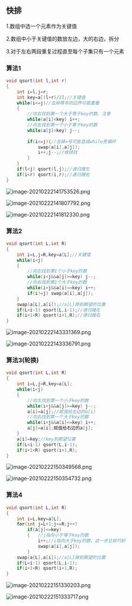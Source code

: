 ## 快排

1.数组中选一个元素作为关键值

2.数组中小于关键值的数放左边，大的右边，拆分

3.对于左右两段重复过程直至每个子集只有一个元素



### 算法1

```C++
void qsort(int l,int r)
{
    int i=l,j=r;
    int key=a[(l+r)/2];//关键值
    while(i<=j)//去掉等号则边界可能重叠
    {	
        //向右找到第一个大于等于key的数，注意
        while(a[i]<key) i++;
        //向左找到第一个小于等于key的数
        while(a[j]>key) j--;
        
        if(i<=j){//去掉=号可能造成while死循环
            swap(a[i],a[j]);
            i++;j--;//继续找
        }
	}
    if(l<j) qsort(l,j);//递归搜左
    if(i<r) qsort(i,r);//递归搜右
}

```




![image-20210222141753526.png](WEBRESOURCEd19c9c227da8e7cbee1b1d1d922b8bc6.png)


![image-20210222141807792.png](WEBRESOURCE3b5e209dae481ecbf7a1055af63a5f02.png)

![image-20210222141812330.png](WEBRESOURCEdd19f2646f095f1c86b5634ed34a3e04.png)
### 算法2

```c++
void qsort(int L,int R)
{
    int i=L,j=R,key=a[L];//关键值
    while(i<j)
    {
        //向左找到第1个小于key的数
        while(i<j&&a[j]>=key) j--;
        //向右找到第1个大于key的数
        while(i<j&&a[i]<=key) i++;
        if(i!=j) swap(a[i],a[j]);
	}
    swap(a[L],a[i]);//a[L]换到期望的位置
    if(L<i-1) qsort(L,i-1);//递归搜左
    if(i+1<R) qsort(i+1,R);//递归搜右
}
```


![image-20210222143331369.png](WEBRESOURCE51d99361182a7123e435ff0d197ea4d0.png)

![image-20210222143336791.png](WEBRESOURCE1cf3723f8f2bdf5dbf7e3f0610c78753.png)
### 算法3(轮换)

```C++
void qsort(int L,int R)
{
    int i=L,j=R,key=a[L];
    while(i<j)
    {
        //向左找到第一个小于key的数
        while(i<j&&a[j]>=key) j--;
        a[i]=a[j];//赋值给左边的a[i]
		//向右找到第一个大于key的数
        while(i<j&&a[i]<=key) i++;
        a[j]=a[i];赋值给右边的a[j];
	}
    a[i]=key;//key到期望位置
    if(L<i-1) qsort(L,i-1);
    if(i+1<R) qsort(i+1,R);
}
```


![image-20210222150349568.png](WEBRESOURCE6786d54b579b362e3ff9ef29ffa9dad5.png)

![image-20210222150354732.png](WEBRESOURCEe78300eb94d636ca1c70d67a58889909.png)
### 算法4

```c++
void qsort(int L,int R)
{
    int i=L,key=a[L];
    for(int j=L+1;j<=R;j++)
        if(a[j]<=key)
        {	//j指向小于等于key的数
            i++;//i指向大于key的数，这一步比较巧妙
            swap(a[i],a[j]);
        }
    swap(a[L],a[i]);//a[L]换到期望的位置
    if(L<i-1) qsort(L,i-1);
    if(i+1<R) qsort(i+1,R);
}
```


![image-20210222151330203.png](WEBRESOURCEfa8998d58919dff532a47aa0521df20e.png)


![image-20210222151333717.png](WEBRESOURCE750786e89a61afae4808fca0875a6fb9.png)